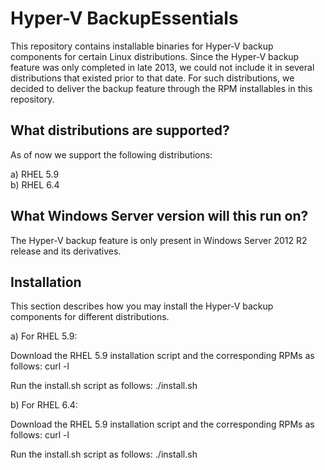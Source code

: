 Hyper-V BackupEssentials
========================

This repository contains installable binaries for Hyper-V backup 
components for certain Linux distributions. Since the Hyper-V backup
feature was only completed in late 2013, we could not include it
in several distributions that existed prior to that date. For such
distributions, we decided to deliver the backup feature through
the RPM installables in this repository.

What distributions are supported?
---------------------------------

As of now we support the following distributions:

a) RHEL 5.9<br>
b) RHEL 6.4<br>

What Windows Server version will this run on?
---------------------------------------------
The Hyper-V backup feature is only present in Windows Server 2012 R2 
release and its derivatives.

Installation
------------
This section describes how you may install the Hyper-V backup 
components for different distributions.<br>

a) For RHEL 5.9:

Download the RHEL 5.9 installation script and the corresponding
RPMs as follows:
curl -l

Run the install.sh script as follows:
./install.sh

b) For RHEL 6.4:

Download the RHEL 5.9 installation script and the corresponding
RPMs as follows:
curl -l

Run the install.sh script as follows:
./install.sh
